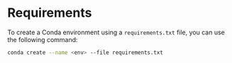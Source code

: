 # Requirements
To create a Conda environment using a `requirements.txt` file, you can use the following command:

```bash
conda create --name <env> --file requirements.txt
